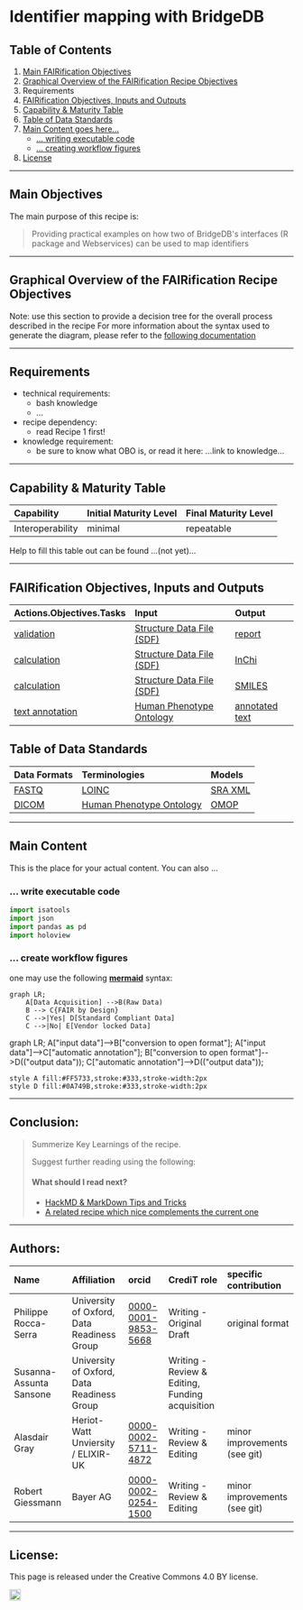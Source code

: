 
# Identifier mapping with BridgeDB



## Table of Contents
1. [Main FAIRification Objectives](#Main%20FAIRification%20Objectives)
2. [Graphical Overview of the FAIRification Recipe Objectives](#Graphical%20Overview%20of%20the%20FAIRification%20Recipe%20Objectives)
3. Requirements
4. [FAIRification Objectives, Inputs and Outputs](#FAIRification%20Objectives,%20Inputs%20and%20Outputs)
5. [Capability & Maturity Table](#Capability%20&%20Maturity%20Table)
6. [Table of Data Standards](#Table%20of%20Data%20Standards)
7. [Main Content goes here...](#Main%20Content)
    * [... writing executable code](#Executable%20Code%20in%20Notebook)
    * [... creating workflow figures](#How%20to%20create%20workflow%20figures)
8. [License](#License)

---

## Main Objectives

The main purpose of this recipe is:

> Providing practical examples on how two of BridgeDB's interfaces (R package and Webservices) can be used to map identifiers 
> 

___


## Graphical Overview of the FAIRification Recipe Objectives

Note: use this section to provide a decision tree for the overall process described in the recipe
For more information about the syntax used to generate the diagram, please refer to the [following documentation](https://mermaid-js.github.io/mermaid/#/flowchart)

<!--
[![](https://mermaid.ink/img/eyJjb2RlIjoiZ3JhcGggTFI7XG4gICAgQShEYXRhIEFjcXVpc2l0aW9uKTo6OmJveCAtLT5CKFJhdyBEYXRhKTo6OmJveFxuICAgIEIgLS0-IEN7RkFJUiBieSBEZXNpZ259XG4gICAgQzo6OmJveC0tPnxZZXN8IEQoU3RhbmRhcmQgQ29tcGxpYW50IERhdGEpOjo6Ym94XG4gICAgQzo6OmJveCAtLT58Tm98IEUoVmVuZG9yIGxvY2tlZCBEYXRhKTo6OmJveFxuICAgIGNsYXNzRGVmIGJveCBmb250LWZhbWlseTphdmVuaXIsZm9udC1zaXplOjE0cHgsZmlsbDojMmE5ZmM5LHN0cm9rZTojMjIyLGNvbG9yOiNmZmYsc3Ryb2tlLXdpZHRoOjFweFxuICAgIGxpbmtTdHlsZSAwLDEsMiwzIHN0cm9rZTojMmE5ZmM5LHN0cm9rZS13aWR0aDoxcHgsY29sb3I6IzJhOWZjOSxmb250LWZhbWlseTphdmVuaXI7IiwibWVybWFpZCI6eyJ0aGVtZSI6bnVsbH0sInVwZGF0ZUVkaXRvciI6ZmFsc2V9)](https://mermaid-js.github.io/mermaid-live-editor/#/edit/eyJjb2RlIjoiZ3JhcGggTFI7XG4gICAgQShEYXRhIEFjcXVpc2l0aW9uKTo6OmJveCAtLT5CKFJhdyBEYXRhKTo6OmJveFxuICAgIEIgLS0-IEN7RkFJUiBieSBEZXNpZ259XG4gICAgQzo6OmJveC0tPnxZZXN8IEQoU3RhbmRhcmQgQ29tcGxpYW50IERhdGEpOjo6Ym94XG4gICAgQzo6OmJveCAtLT58Tm98IEUoVmVuZG9yIGxvY2tlZCBEYXRhKTo6OmJveFxuICAgIGNsYXNzRGVmIGJveCBmb250LWZhbWlseTphdmVuaXIsZm9udC1zaXplOjE0cHgsZmlsbDojMmE5ZmM5LHN0cm9rZTojMjIyLGNvbG9yOiNmZmYsc3Ryb2tlLXdpZHRoOjFweFxuICAgIGxpbmtTdHlsZSAwLDEsMiwzIHN0cm9rZTojMmE5ZmM5LHN0cm9rZS13aWR0aDoxcHgsY29sb3I6IzJhOWZjOSxmb250LWZhbWlseTphdmVuaXI7IiwibWVybWFpZCI6eyJ0aGVtZSI6bnVsbH0sInVwZGF0ZUVkaXRvciI6ZmFsc2V9)
-->


<div class="mermaid">

</div>

___


## Requirements

* technical requirements:
   * bash knowledge
   * ...
* recipe dependency:
   * read Recipe 1 first!
* knowledge requirement:
   * be sure to know what OBO is, or read it here: ...link to knowledge...

---

## Capability & Maturity Table

| Capability  | Initial Maturity Level | Final Maturity Level  |
| :------------- | :------------- | :------------- |
| Interoperability | minimal | repeatable |

Help to fill this table out can be found ...(not yet)...

----

## FAIRification Objectives, Inputs and Outputs

| Actions.Objectives.Tasks  | Input | Output  |
| :------------- | :------------- | :------------- |
| [validation](http://edamontology.org/operation_2428)  | [Structure Data File (SDF)](https://fairsharing.org/FAIRsharing.ew26v7)  | [report](http://edamontology.org/data_2048)  |
| [calculation](http://edamontology.org/operation_3438)  | [Structure Data File (SDF)](https://fairsharing.org/FAIRsharing.ew26v7) | [InChi](https://fairsharing.org/FAIRsharing.ddk9t9) |
| [calculation](http://edamontology.org/operation_3438)  | [Structure Data File (SDF)](https://fairsharing.org/FAIRsharing.ew26v7)  | [SMILES](https://fairsharing.org/FAIRsharing.qv4b3c)  |
| [text annotation](http://edamontology.org/operation_3778)  | [Human Phenotype Ontology](https://fairsharing.org/FAIRsharing.kbtt7f)  | [annotated text](http://edamontology.org/data_3779)  |


## Table of Data Standards

| Data Formats  | Terminologies | Models  |
| :------------- | :------------- | :------------- |
| [FASTQ](https://fairsharing.org/FAIRsharing.r2ts5t)  | [LOINC](https://fairsharing.org/FAIRsharing.2mk2zb)  | [SRA XML](https://fairsharing.org/FAIRsharing.q72e3w)  |
| [DICOM](https://fairsharing.org/FAIRsharing.b7z8by)  | [Human Phenotype Ontology](https://fairsharing.org/FAIRsharing.kbtt7f)  | [OMOP](https://fairsharing.org/FAIRsharing.qk984b)  |

___

## Main Content

This is the place for your actual content. You can also ...

### ... write executable code


```python
import isatools
import json
import pandas as pd 
import holoview
```


### ... create workflow figures

one may use the following **[mermaid](https://mermaid-js.github.io/mermaid/#/)** syntax:

```
graph LR;
    A[Data Acquisition] -->B(Raw Data)
    B --> C{FAIR by Design}
    C -->|Yes| D[Standard Compliant Data]
    C -->|No| E[Vendor locked Data]
```

<div class="mermaid">
graph LR;
    A["input data"]-->B["conversion to open format"];
    A["input data"]-->C["automatic annotation"];
    B["conversion to open format"]-->D(("output data"));
    C["automatic annotation"]-->D(("output data"));  

    style A fill:#FF5733,stroke:#333,stroke-width:2px
    style D fill:#0A749B,stroke:#333,stroke-width:2px
</div>

___

## Conclusion:

> Summerize Key Learnings of the recipe.
> 
> Suggest further reading using the following:
> #### What should I read next?
> * [HackMD & MarkDown Tips and Tricks](TODO)
> * [A related recipe which nice complements the current one ](TODO)

___
## Authors:

| Name | Affiliation  | orcid | CrediT role  | specific contribution |
| :------------- | :------------- | :------------- |:------------- |:------------- |
| Philippe Rocca-Serra |  University of Oxford, Data Readiness Group| [0000-0001-9853-5668](https://orcid.org/orcid.org/0000-0001-9853-5668) | Writing - Original Draft | original format |
| Susanna-Assunta Sansone |  University of Oxford, Data Readiness Group | | Writing - Review & Editing, Funding acquisition | | 
| Alasdair Gray | Heriot-Watt Unviersity / ELIXIR-UK | [0000-0002-5711-4872](https://orcid.org/0000-0002-5711-4872) | Writing - Review & Editing | minor improvements (see git) |
| Robert Giessmann | Bayer AG | [0000-0002-0254-1500](https://orcid.org/0000-0002-0254-1500) | Writing - Review & Editing | minor improvements (see git) |
___


## License:

This page is released under the Creative Commons 4.0 BY license.

<a href="https://creativecommons.org/licenses/by/4.0/"><img src="https://mirrors.creativecommons.org/presskit/buttons/80x15/png/by-sa.png" height="20"/></a>

